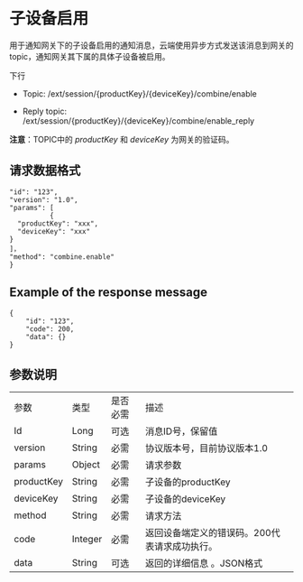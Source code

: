 # 子设备启用

用于通知网关下的子设备启用的通知消息，云端使用异步方式发送该消息到网关的topic，通知网关其下属的具体子设备被启用。

下行
- Topic: /ext/session/{productKey}/{deviceKey}/combine/enable

- Reply topic: /ext/session/{productKey}/{deviceKey}/combine/enable_reply

**注意**：TOPIC中的 *productKey* 和 *deviceKey* 为网关的验证码。

## 请求数据格式

```
"id": "123",
"version": "1.0",
"params": [
          {
  "productKey": "xxx",
  "deviceKey": "xxx"
}
]，
"method": "combine.enable"
}

```

## Example of the response message

```
{
	"id": "123",
	"code": 200,
	"data": {}
}

```

## 参数说明​

<table>
  <tr>
    <td>参数 </td>
    <td >类型​</td>
    <td>是否必需 </td>
    <td >描述 </td>
  </tr>
  <tr>
    <td>Id</td>
    <td>Long</td>
    <td>可选 </td>
    <td>消息ID号，保留值 </td>
  </tr>
  <tr>
    <td>version</td>
    <td>String</td>
    <td>必需 </td>
    <td>协议版本号，目前协议版本1.0</td>
  </tr>
  <tr>
    <td>params</td>
    <td>Object</td>
    <td>必需 </td>
    <td>请求参数 </td>
  </tr>
  <tr>
    <td>productKey</td>
    <td>String</td>
    <td>必需 </td>
    <td>子设备的productKey</td>
  </tr>
  <tr>
    <td>deviceKey</td>
    <td>String</td>
    <td>必需 </td>
    <td>子设备的deviceKey</td>
  </tr>
  <tr>
    <td>method</td>
    <td>String</td>
    <td>必需 </td>
    <td>请求方法 </td>
  </tr>
  <tr>
    <td>code</td>
    <td>Integer</td>
    <td>必需 </td>
    <td>返回设备端定义的错误码。200代表请求成功执行。 </td>
  </tr>
  <tr>
    <td>data</td>
    <td>String</td>
    <td>可选 </td>
    <td>返回的详细信息 。JSON格式 </td>
  </tr>
</table>
